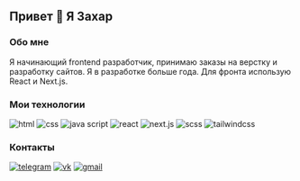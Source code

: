 ## Привет 👋 Я Захар

### Обо мне
Я начинающий frontend разработчик, принимаю заказы на верстку и разработку сайтов. Я в разработке больше года. Для фронта использую React и Next.js.

### Мои технологии
![html](https://img.shields.io/badge/-html-090909?style=for-the-badge&logo=html5)
![css](https://img.shields.io/badge/-css-090909?style=for-the-badge&logo=css3)
![java script](https://img.shields.io/badge/-JavaScript-090909?style=for-the-badge&logo=JavaScript)
![react](https://img.shields.io/badge/-react-090909?style=for-the-badge&logo=react)
![next.js](https://img.shields.io/badge/-next.js-090909?style=for-the-badge&logo=next.js)
![scss](https://img.shields.io/badge/-scss-090909?style=for-the-badge&logo=sass)
![tailwindcss](https://img.shields.io/badge/-tailwind-090909?style=for-the-badge&logo=tailwindcss)

### Контакты
[![telegram](https://img.shields.io/badge/-telegram-090909?style=for-the-badge&logo=telegram)](https://t.me/ZaharElistratov)
[![vk](https://img.shields.io/badge/-vkontakte-090909?style=for-the-badge&logo=vk)](https://vk.com/zaharelistratov)
[![gmail](https://img.shields.io/badge/-gmail-090909?style=for-the-badge&logo=gmail)](mailto:zaharelistratov12@gmail.com)

